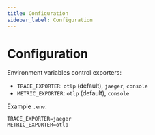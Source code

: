 ```yaml
---
title: Configuration
sidebar_label: Configuration
---
```


# Configuration

Environment variables control exporters:

- `TRACE_EXPORTER`: `otlp` (default), `jaeger`, `console`
- `METRIC_EXPORTER`: `otlp` (default), `console`

Example `.env`:
```env
TRACE_EXPORTER=jaeger
METRIC_EXPORTER=otlp

```